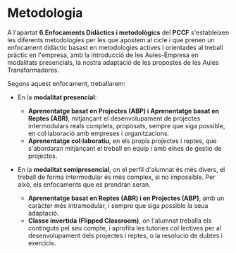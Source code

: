 # Metodologia

<!-- De la guia:

En seleccionar la metodologia per a cada unitat de programació, és molt important tindre en compte el marc pedagògic establit en el PCCF. Cada experiència d'aprenentatge es dissenyarà atenent les necessitats pedagògiques específiques de cada context, aplicant de manera flexible les diverses metodologies aprovades en el PCCF.

Com ja s'ha comentat anteriorment, les metodologies consensuades en el PCCF seran prescriptives a l'hora de planificar la programació. També és necessari fer èmfasi en la necessitat d'impulsar el treball a través de metodologies actives en les aules, i per això recomanem que la base del procés d'ensenyança-aprenentatge es realitze mitjançant propostes de reptes, projectes, aprenentatge a través del servici, etc.

-->

A l'apartat **6.Enfocaments Didàctics i metodològics** del **PCCF** s'estableixen les diferents metodologies per les que apostem al cicle i que prenen un enfocament didàctic basast en metodologies actives i orientades al treball pràctic en l'empresa, amb la introducció de les Aules-Empresa en modalitats presencials, la nostra adaptació de les propostes de les Aules Transformadores.

Segons aquest enfocament, treballarem:

* En la **modalitat presencial**:

    * **Aprenentatge basat en Projectes (ABP) i Aprenentatge basat en Reptes (ABR)**, mitjançant el desenvolupament de projectes intermodulars reals complets, proposats, sempre que siga possible, en col·laboració amb empreses i organitzacions.
    * **Aprenentatge col·laboratiu**, en els propis projectes i reptes, que s'abordaran mitjançant el treball en equip i amb eines de gestió de projectes.

* En la **modalitat semipresencial**, on el perfil d'alumnat és més divers, el treball de forma intermodular és més complex, si no impossible. Per això, els enfocaments que es prendran seran.
    * **Aprenentatge basat en Reptes (ABR) i en Projectes (ABP)**, amb un caràcter més intramodular, i sempre que siga possible la seua adaptació.
    * **Classe invertida (Flipped Classroom)**, on l'alumnat treballa els continguts pel seu compte, i aprofita les tutories col·lectives per al desenvolupament dels projectes i reptes, o la resolució de dubtes i exercicis.

<!-- TO-DO: Per a ASIX caldrà eliminar la part del semipresencial -->